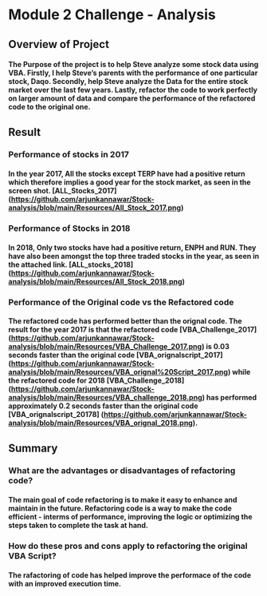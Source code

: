 # Module 2 Challenge - Analysis

## Overview of Project

####      The Purpose of the project is to help Steve analyze some stock data using VBA. Firstly, I help Steve’s parents with the performance of one particular stock, Daqo. Secondly, help Steve analyze the Data for the entire stock market over the last few years. Lastly, refactor the code to work perfectly on larger amount of data and compare the performance of the refactored code to the original one.

## Result

### Performance of stocks in 2017

#### In the year 2017, All the stocks except TERP have had a positive return which therefore implies a good year for the stock market, as seen in the screen shot. [ALL_Stocks_2017] (https://github.com/arjunkannawar/Stock-analysis/blob/main/Resources/All_Stock_2017.png)

### Performance of Stocks in 2018

#### In 2018, Only two stocks have had a positive return, ENPH and RUN. They have also been amongst the top three traded stocks in the year, as seen in the attached link. [ALL_stocks_2018] (https://github.com/arjunkannawar/Stock-analysis/blob/main/Resources/All_Stock_2018.png)

### Performance of the Original code vs the Refactored code

#### The refactored code has performed better than the orignal code. The result for the year 2017 is that the refactored code [VBA_Challenge_2017] (https://github.com/arjunkannawar/Stock-analysis/blob/main/Resources/VBA_Challenge_2017.png) is 0.03 seconds faster than the original code [VBA_orignalscript_2017] (https://github.com/arjunkannawar/Stock-analysis/blob/main/Resources/VBA_orignal%20Script_2017.png) while the refactored code for 2018 [VBA_Challenge_2018] (https://github.com/arjunkannawar/Stock-analysis/blob/main/Resources/VBA_challenge_2018.png) has performed approximately 0.2 seconds faster than the original code [VBA_orignalscript_20178] (https://github.com/arjunkannawar/Stock-analysis/blob/main/Resources/VBA_orignal_2018.png).

## Summary

### What are the advantages or disadvantages of refactoring code?

#### The main goal of code refactoring is to make it easy to enhance and maintain in the future. Refactoring code is a way to make the code efficient - interms of performance, improving the logic or optimizing the steps taken to complete the task at hand. 

### How do these pros and cons apply to refactoring the original VBA Script?

#### The rafactoring of code has helped improve the performace of the code with an improved execution time.




